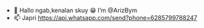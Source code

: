 - 👋 Hallo ngab,kenalan skuy 😁 I’m @ArizBym
- 📫 Japri https://api.whatsapp.com/send?phone=6285799788247

<!---
ArizBym/ArizBym is a ✨ special ✨ repository because its `README.md` (this file) appears on your GitHub profile.
You can click the Preview link to take a look at your changes.
--->
